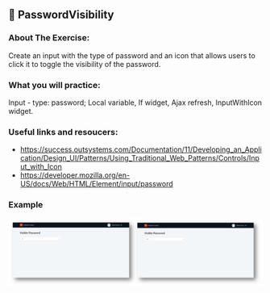 ## :ledger: PasswordVisibility

### About The Exercise:

Create an input with the type of password and an icon that allows users to click it to toggle the visibility of the password.

### What you will practice:

Input - type: password; Local variable, If widget, Ajax refresh, InputWithIcon widget.

### Useful links and resoucers:

- https://success.outsystems.com/Documentation/11/Developing_an_Application/Design_UI/Patterns/Using_Traditional_Web_Patterns/Controls/Input_with_Icon
- https://developer.mozilla.org/en-US/docs/Web/HTML/Element/input/password

### Example
![OutSystems Image](./Samples/passwordVisibility.png)
